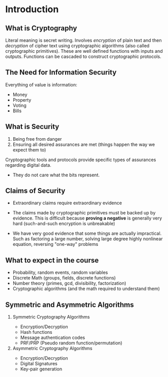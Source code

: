 # Introduction

## What is Cryptography

Literal meaning is secret writing. Involves *encryption* of plain text and then *decryption* of cipher text using cryptographic algorithms (also called cryptographic primitives). These are well defined functions with inputs and outputs. Functions can be cascaded to construct cryptographic protocols.

## The Need for Information Security

Everything of value is information:

- Money
- Property
- Voting
- Bills

## What is Security

1. Being free from danger
2. Ensuring all desired assurances are met (things happen the way we expect them to)

Cryptographic tools and protocols provide specific types of assurances regarding digital data.
 - They do not care what the bits represent.


## Claims of Security

- Extraordinary claims require extraordinary evidence
- The claims made by cryptographic primitives must be backed up by evidence. This is difficult because **proving a negative** is generally very hard (such-and-such encryption is unbreakable)

- We have very good evidence that some things are actually impractical. Such as factoring a large number, solving large degree highly nonlinear equation, reversing "one-way" problems

## What to expect in the course

- Probability, random events, random variables
- Discrete Math (groups, fields, discrete functions)
- Number theory (primes, gcd, divisibility, factorization)
- Cryptographic algorithms (and the math required to understand them)

## Symmetric and Asymmetric Algorithms

<ol>
  <li>Symmetric Cryptography Algorithms</li>
    <ul>
      <li>Encryption/Decryption</li>
      <li>Hash functions</li>
      <li>Message authentication codes</li>
      <li>PRF/PRP (Pseudo random function/permutation)</li>
    </ul>
  <li>Asymmetric Cryptography Algorithms</li>
    <ul>
      <li>Encryption/Decryption</li>
      <li>Digital Signatures</li>
      <li>Key-pair generation</li>
    </ul>
</ol>
